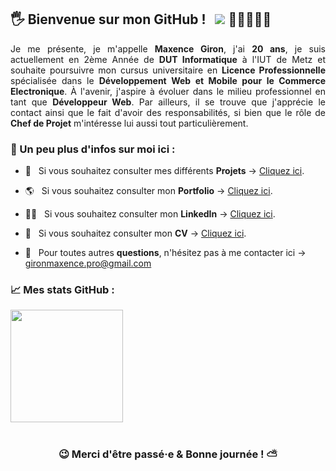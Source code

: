 ## 🖐 Bienvenue sur mon GitHub ! &nbsp; ![](https://komarev.com/ghpvc/?username=MaxHwK&label=Visiteurs+:) 👩🏼‍🤝‍🧑🏻

<div align="justify"> Je me présente, je m'appelle <b>Maxence Giron</b>, j'ai <b>20 ans</b>, je suis actuellement en 2ème Année de <b>DUT Informatique</b> à 
     l'IUT de Metz et souhaite poursuivre mon cursus universitaire en <b>Licence Professionnelle</b> spécialisée dans le <b>Développement Web et Mobile pour le Commerce 
     Electronique</b>. À l'avenir, j'aspire à évoluer dans le milieu professionnel en tant que <b>Développeur Web</b>. Par ailleurs, il se trouve que j'apprécie 
     le contact ainsi que le fait d'avoir des responsabilités, si bien que le rôle de <b>Chef de Projet</b> m'intéresse lui aussi tout particulièrement. 
</div>

### 🧑 Un peu plus d'infos sur moi ici :

- 💾 &nbsp; Si vous souhaitez consulter mes différents <b>Projets</b> → [Cliquez ici](https://github.com/MaxHwK?tab=repositories).
- 🌎 &nbsp; Si vous souhaitez consulter mon <b>Portfolio</b> → [Cliquez ici](https://maxhwk.github.io/).
- 👨‍💻 &nbsp; Si vous souhaitez consulter mon <b>LinkedIn</b> → [Cliquez ici](https://www.linkedin.com/in/maxence-giron/).
- 📝 &nbsp; Si vous souhaitez consulter mon <b>CV</b> → [Cliquez ici](https://maxhwk.github.io/static/doc/CV_Giron_Maxence.pdf).

- 📧 &nbsp; Pour toutes autres <b>questions</b>, n'hésitez pas à me contacter ici → gironmaxence.pro@gmail.com  
     
### 📈 Mes stats GitHub :

<img height="180em" src="https://github-readme-stats.vercel.app/api?username=MaxHwK&show_icons=true&hide_border=true&&count_private=true&include_all_commits=true" />

#

<div align="center">

### 😉 Merci d'être passé·e & Bonne journée ! ⛅

</div>
